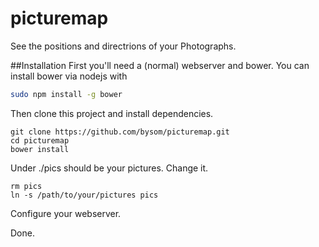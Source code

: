 picturemap
==========

See the positions and directrions of your Photographs.

##Installation
First you'll need a (normal) webserver and bower.
You can install bower via nodejs with
```sh
sudo npm install -g bower
````

Then clone this project and install dependencies.
```
git clone https://github.com/bysom/picturemap.git
cd picturemap
bower install
```
Under ./pics should be your pictures. Change it.

```
rm pics
ln -s /path/to/your/pictures pics
```
Configure your webserver.

Done.
